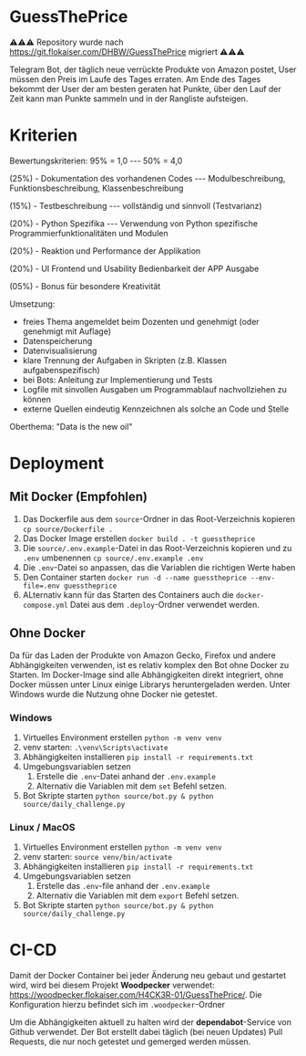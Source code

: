 # GuessThePrice

⚠️⚠️⚠️ Repository wurde nach https://git.flokaiser.com/DHBW/GuessThePrice migriert ⚠️⚠️⚠️

Telegram Bot, der täglich neue verrückte Produkte von Amazon postet, User müssen den Preis im Laufe des Tages erraten. Am Ende des Tages bekommt der User der am besten geraten hat Punkte, über den Lauf der Zeit kann man Punkte sammeln und in der Rangliste aufsteigen.

# Kriterien
Bewertungskriterien: 95% = 1,0 --- 50% = 4,0

(25%) - Dokumentation des vorhandenen Codes --- Modulbeschreibung, Funktionsbeschreibung, Klassenbeschreibung

(15%) - Testbeschreibung --- vollständig und sinnvoll (Testvarianz)

(20%) - Python Spezifika --- Verwendung von Python spezifische Programmierfunktionalitäten und Modulen

(20%) - Reaktion und Performance der Applikation

(20%) - UI Frontend und Usability Bedienbarkeit der APP Ausgabe

(05%) - Bonus für besondere Kreativität

Umsetzung:
- freies Thema angemeldet beim Dozenten und genehmigt (oder genehmigt mit Auflage)
- Datenspeicherung
- Datenvisualisierung
- klare Trennung der Aufgaben in Skripten (z.B. Klassen aufgabenspezifisch)
- bei Bots: Anleitung zur Implementierung und Tests
- Logfile mit sinvollen Ausgaben um Programmablauf nachvollziehen zu können
- externe Quellen eindeutig Kennzeichnen als solche an Code und Stelle

Oberthema:
"Data is the new oil"

# Deployment
## Mit Docker (Empfohlen)
1. Das Dockerfile aus dem `source`-Ordner in das Root-Verzeichnis kopieren `cp source/Dockerfile .`
2. Das Docker Image erstellen `docker build . -t guesstheprice`
3. Die `source/.env.example`-Datei in das Root-Verzeichnis kopieren und zu `.env` umbenennen `cp source/.env.example .env`
4. Die `.env`-Datei so anpassen, das die Variablen die richtigen Werte haben
5. Den Container starten `docker run -d --name guesstheprice --env-file=.env guesstheprice`
6. ALternativ kann für das Starten des Containers auch die `docker-compose.yml` Datei aus dem `.deploy`-Ordner verwendet werden.

## Ohne Docker
Da für das Laden der Produkte von Amazon Gecko, Firefox und andere Abhängigkeiten verwenden, ist es relativ komplex den Bot ohne Docker zu Starten.
Im Docker-Image sind alle Abhängigkeiten direkt integriert, ohne Docker müssen unter Linux einige Librarys heruntergeladen werden. Unter Windows wurde die Nutzung ohne Docker nie getestet.

### Windows
1. Virtuelles Environment erstellen `python -m venv venv`
2. venv starten: `.\venv\Scripts\activate`
3. Abhängigkeiten installieren `pip install -r requirements.txt`
4. Umgebungsvariablen setzen
   1. Erstelle die `.env`-Datei anhand der `.env.example`
   2. Alternativ die Variablen mit dem `set` Befehl setzen.
5. Bot Skripte starten `python source/bot.py & python source/daily_challenge.py`

### Linux / MacOS
1. Virtuelles Environment erstellen `python -m venv venv`
2. venv starten: `source venv/bin/activate`
3. Abhängigkeiten installieren `pip install -r requirements.txt`
4. Umgebungsvariablen setzen
   1. Erstelle das `.env`-file anhand der `.env.example`
   2. Alternativ die Variablen mit dem `export` Befehl setzen.
5. Bot Skripte starten `python source/bot.py & python source/daily_challenge.py`

# CI-CD
Damit der Docker Container bei jeder Änderung neu gebaut und gestartet wird, wird bei diesem Projekt **Woodpecker** verwendet: https://woodpecker.flokaiser.com/H4CK3R-01/GuessThePrice/.
Die Konfiguration hierzu befindet sich im `.woodpecker`-Ordner

Um die Abhängigkeiten aktuell zu halten wird der **dependabot**-Service von Github verwendet. Der Bot erstellt dabei täglich (bei neuen Updates) Pull Requests, die nur noch getestet und gemerged werden müssen.
